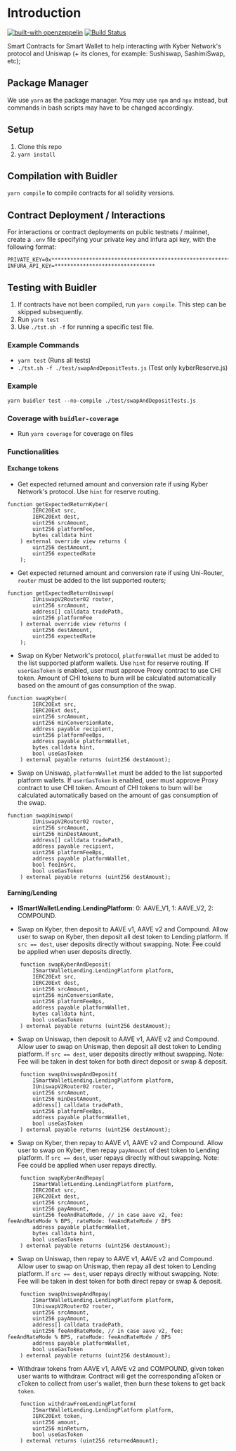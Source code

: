 # Introduction

[![built-with openzeppelin](https://img.shields.io/badge/built%20with-OpenZeppelin-3677FF)](https://docs.openzeppelin.com/)
[![Build Status](https://api.travis-ci.com/KyberNetwork/kyber_reserves_sc.svg?branch=master&status=passed)](https://travis-ci.com/github/KyberNetwork/kyber_reserves_sc)


Smart Contracts for Smart Wallet to help interacting with Kyber Network's protocol and Uniswap (+ its clones, for example: Sushiswap, SashimiSwap, etc);


## Package Manager
We use `yarn` as the package manager. You may use `npm` and `npx` instead, but commands in bash scripts may have to be changed accordingly.


## Setup
1. Clone this repo
2. `yarn install`


## Compilation with Buidler
`yarn compile` to compile contracts for all solidity versions.


## Contract Deployment / Interactions

For interactions or contract deployments on public testnets / mainnet, create a `.env` file specifying your private key and infura api key, with the following format:

```
PRIVATE_KEY=0x****************************************************************
INFURA_API_KEY=********************************
```

## Testing with Buidler
1. If contracts have not been compiled, run `yarn compile`. This step can be skipped subsequently.
2. Run `yarn test`
3. Use `./tst.sh -f` for running a specific test file.

### Example Commands
- `yarn test` (Runs all tests)
- `./tst.sh -f ./test/swapAndDepositTests.js` (Test only kyberReserve.js)

### Example
`yarn buidler test --no-compile ./test/swapAndDepositTests.js`

### Coverage with `buidler-coverage`
- Run `yarn coverage` for coverage on files


### Functionalities


#### Exchange tokens

- Get expected returned amount and conversion rate if using Kyber Network's protocol. Use `hint` for reserve routing.
```
function getExpectedReturnKyber(
        IERC20Ext src,
        IERC20Ext dest,
        uint256 srcAmount,
        uint256 platformFee,
        bytes calldata hint
    ) external override view returns (
        uint256 destAmount,
        uint256 expectedRate
    );
```

- Get expected returned amount and conversion rate if using Uni-Router, `router` must be added to the list supported routers;
```
function getExpectedReturnUniswap(
        IUniswapV2Router02 router,
        uint256 srcAmount,
        address[] calldata tradePath,
        uint256 platformFee
    ) external override view returns (
        uint256 destAmount,
        uint256 expectedRate
    );
```

- Swap on Kyber Network's protocol, `platformWallet` must be added to the list supported platform wallets. Use `hint` for reserve routing. If `userGasToken` is enabled, user must approve Proxy contract to use CHI token. Amount of CHI tokens to burn will be calculated automatically based on the amount of gas consumption of the swap.

```
function swapKyber(
        IERC20Ext src,
        IERC20Ext dest,
        uint256 srcAmount,
        uint256 minConversionRate,
        address payable recipient,
        uint256 platformFeeBps,
        address payable platformWallet,
        bytes calldata hint,
        bool useGasToken
    ) external payable returns (uint256 destAmount);
```

- Swap on Uniswap, `platformWallet` must be added to the list supported platform wallets. If `userGasToken` is enabled, user must approve Proxy contract to use CHI token. Amount of CHI tokens to burn will be calculated automatically based on the amount of gas consumption of the swap.

```
function swapUniswap(
        IUniswapV2Router02 router,
        uint256 srcAmount,
        uint256 minDestAmount,
        address[] calldata tradePath,
        address payable recipient,
        uint256 platformFeeBps,
        address payable platformWallet,
        bool feeInSrc,
        bool useGasToken
    ) external payable returns (uint256 destAmount);
```

#### Earning/Lending

- **ISmartWalletLending.LendingPlatform**: 0: AAVE_V1, 1: AAVE_V2, 2: COMPOUND.

- Swap on Kyber, then deposit to AAVE v1, AAVE v2 and Compound. Allow user to swap on Kyber, then deposit all dest token to Lending platform. If `src == dest`, user deposits directly without swapping. Note: Fee could be applied when user deposits directly.
```
    function swapKyberAndDeposit(
        ISmartWalletLending.LendingPlatform platform,
        IERC20Ext src,
        IERC20Ext dest,
        uint256 srcAmount,
        uint256 minConversionRate,
        uint256 platformFeeBps,
        address payable platformWallet,
        bytes calldata hint,
        bool useGasToken
    ) external payable returns (uint256 destAmount);
```

 - Swap on Uniswap, then deposit to AAVE v1, AAVE v2 and Compound. Allow user to swap on Uniswap, then deposit all dest token to Lending platform. If `src == dest`, user deposits directly without swapping. Note: Fee will be taken in dest token for both direct deposit or swap & deposit.
```
    function swapUniswapAndDeposit(
        ISmartWalletLending.LendingPlatform platform,
        IUniswapV2Router02 router,
        uint256 srcAmount,
        uint256 minDestAmount,
        address[] calldata tradePath,
        uint256 platformFeeBps,
        address payable platformWallet,
        bool useGasToken
    ) external payable returns (uint256 destAmount);
```

- Swap on Kyber, then repay to AAVE v1, AAVE v2 and Compound. Allow user to swap on Kyber, then repay `payAmount` of dest token to Lending platform. If `src == dest`, user repays directly without swapping. Note: Fee could be applied when user repays directly.
```
    function swapKyberAndRepay(
        ISmartWalletLending.LendingPlatform platform,
        IERC20Ext src,
        IERC20Ext dest,
        uint256 srcAmount,
        uint256 payAmount,
        uint256 feeAndRateMode, // in case aave v2, fee: feeAndRateMode % BPS, rateMode: feeAndRateMode / BPS
        address payable platformWallet,
        bytes calldata hint,
        bool useGasToken
    ) external payable returns (uint256 destAmount);
```

 - Swap on Uniswap, then repay to AAVE v1, AAVE v2 and Compound. Allow user to swap on Uniswap, then repay all dest token to Lending platform. If `src == dest`, user repays directly without swapping. Note: Fee will be taken in dest token for both direct repay or swap & deposit.
```
    function swapUniswapAndRepay(
        ISmartWalletLending.LendingPlatform platform,
        IUniswapV2Router02 router,
        uint256 srcAmount,
        uint256 payAmount,
        address[] calldata tradePath,
        uint256 feeAndRateMode, // in case aave v2, fee: feeAndRateMode % BPS, rateMode: feeAndRateMode / BPS
        address payable platformWallet,
        bool useGasToken
    ) external payable returns (uint256 destAmount);
```


- Withdraw tokens from AAVE v1, AAVE v2 and COMPOUND, given token user wants to withdraw. Contract will get the corresponding aToken or cToken to collect from user's wallet, then burn these tokens to get back `token`.
```
    function withdrawFromLendingPlatform(
        ISmartWalletLending.LendingPlatform platform,
        IERC20Ext token,
        uint256 amount,
        uint256 minReturn,
        bool useGasToken
    ) external returns (uint256 returnedAmount);
```
 
